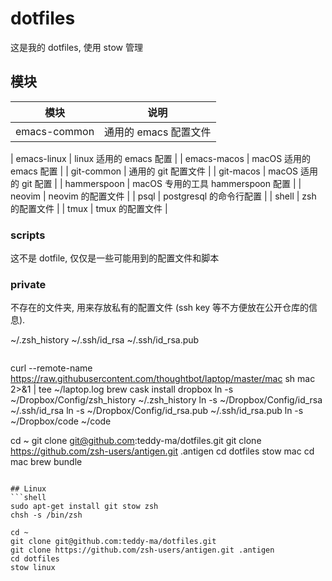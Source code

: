 # dotfiles

这是我的 dotfiles, 使用 stow 管理

## 模块

| 模块       | 说明                  |
|--------------|-----------------------|
| emacs-common | 通用的 emacs 配置文件 |

| emacs-linux | linux 适用的 emacs 配置           |
| emacs-macos | macOS 适用的 emacs 配置           |
| git-common  | 通用的 git 配置文件               |
| git-macos   | macOS 适用的 git 配置             |
| hammerspoon | macOS 专用的工具 hammerspoon 配置 |
| neovim      | neovim 的配置文件                 |
| psql        | postgresql 的命令行配置           |
| shell       | zsh 的配置文件                    |
| tmux        | tmux 的配置文件                   |


### scripts

这不是 dotfile, 仅仅是一些可能用到的配置文件和脚本

### private

不存在的文件夹, 用来存放私有的配置文件 (ssh key 等不方便放在公开仓库的信息).

~/.zsh_history
~/.ssh/id_rsa
~/.ssh/id_rsa.pub


```

```

curl --remote-name https://raw.githubusercontent.com/thoughtbot/laptop/master/mac
sh mac 2>&1 | tee ~/laptop.log
brew cask install dropbox
ln -s ~/Dropbox/Config/zsh_history ~/.zsh_history
ln -s ~/Dropbox/Config/id_rsa ~/.ssh/id_rsa
ln -s ~/Dropbox/Config/id_rsa.pub ~/.ssh/id_rsa.pub
ln -s ~/Dropbox/code ~/code

cd ~
git clone git@github.com:teddy-ma/dotfiles.git
git clone https://github.com/zsh-users/antigen.git .antigen
cd dotfiles
stow mac
cd mac
brew bundle
```

## Linux
```shell
sudo apt-get install git stow zsh
chsh -s /bin/zsh

cd ~
git clone git@github.com:teddy-ma/dotfiles.git
git clone https://github.com/zsh-users/antigen.git .antigen
cd dotfiles
stow linux
```
